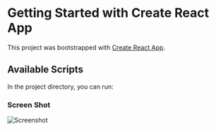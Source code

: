 # Getting Started with Create React App

This project was bootstrapped with [Create React App](https://github.com/facebook/create-react-app).

## Available Scripts

In the project directory, you can run:

### Screen Shot

![Screenshot](https://i.imgur.com/SpJdgZR.png)
